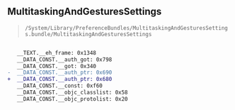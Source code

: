 ## MultitaskingAndGesturesSettings

> `/System/Library/PreferenceBundles/MultitaskingAndGesturesSettings.bundle/MultitaskingAndGesturesSettings`

```diff

   __TEXT.__eh_frame: 0x1348
   __DATA_CONST.__auth_got: 0x798
   __DATA_CONST.__got: 0x340
-  __DATA_CONST.__auth_ptr: 0x690
+  __DATA_CONST.__auth_ptr: 0x680
   __DATA_CONST.__const: 0xf60
   __DATA_CONST.__objc_classlist: 0x58
   __DATA_CONST.__objc_protolist: 0x20

```

